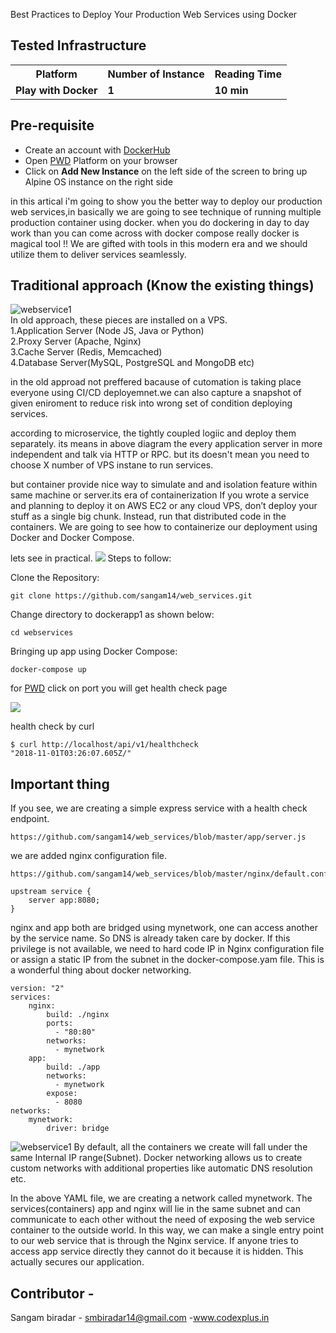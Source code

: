 
Best Practices to Deploy Your Production Web Services using Docker 

## Tested Infrastructure

<table class="tg">
  <tr>
    <th class="tg-yw4l"><b>Platform</b></th>
    <th class="tg-yw4l"><b>Number of Instance</b></th>
    <th class="tg-yw4l"><b>Reading Time</b></th>
    
  </tr>
  <tr>
    <td class="tg-yw4l"><b> Play with Docker</b></td>
    <td class="tg-yw4l"><b>1</b></td>
    <td class="tg-yw4l"><b>10 min</b></td>
    
  </tr>
  
</table>

## Pre-requisite

- Create an account with [DockerHub](https://hub.docker.com)
- Open [PWD](https://labs.play-with-docker.com/) Platform on your browser 
- Click on **Add New Instance** on the left side of the screen to bring up Alpine OS instance on the right side



in this artical i'm going to show you the better way to deploy our production web services,in basically we are going to see technique of running multiple production container using docker.
when you do dockering in day to day work than you can come across with docker compose really docker is magical tool !!
We are gifted with tools in this modern era and we should utilize them to deliver services seamlessly.

## Traditional approach (Know the existing things)

![webservice1](https://github.com/sangam14/web_services/blob/master/web-services2.png)
<br>
In old approach, these pieces are installed on a VPS.<br>
1.Application Server (Node JS, Java or Python)<br>
2.Proxy Server (Apache, Nginx)<br>
3.Cache Server (Redis, Memcached)<br>
4.Database Server(MySQL, PostgreSQL and MongoDB etc)<br>

in the old approad not preffered bacause of cutomation is taking place everyone using CI/CD deployemnet.we can also capture a snapshot of given eniroment to reduce risk into wrong set of condition deploying services.

according to microservice, the tightly coupled logiic and deploy them separately. its means in above diagram the every application server in more independent and talk via HTTP or RPC. but its doesn't mean you need to choose X number of VPS instane to run services.

but container provide nice way to simulate and and isolation feature within same machine or server.its era of containerization 
If you wrote a service and planning to deploy it on AWS EC2 or any cloud VPS, don’t deploy your stuff as a single big chunk. Instead, run that distributed code in the containers. We are going to see how to containerize our deployment using Docker and Docker Compose.

lets see in practical.
![](https://github.com/sangam14/web_services/blob/master/web-service3.png)
Steps to follow:


Clone the Repository:

```
git clone https://github.com/sangam14/web_services.git
```

Change directory to dockerapp1 as shown below:


```
cd webservices 
```

Bringing up app using Docker Compose:
 
```
docker-compose up 
```

for [PWD](https://labs.play-with-docker.com/) click on port you will get health check page 

![](https://github.com/sangam14/web_services/blob/master/web-service-4.png)


health check by curl 

```
$ curl http://localhost/api/v1/healthcheck
"2018-11-01T03:26:07.605Z/"
```
## Important thing

If you see, we are creating a simple express service with a health check endpoint.
```
https://github.com/sangam14/web_services/blob/master/app/server.js

```

we are added nginx configuration file.
```
https://github.com/sangam14/web_services/blob/master/nginx/default.conf
```

```
upstream service { 
    server app:8080;
}
```
nginx and app both are bridged using mynetwork, one can access another by the service name. So DNS is already taken care by docker. If this privilege is not available, we need to hard code IP in Nginx configuration file or assign a static IP from the subnet in the docker-compose.yam file. This is a wonderful thing about docker networking.

```
version: "2"
services:
    nginx:
        build: ./nginx
        ports:
          - "80:80"
        networks:
          - mynetwork
    app:
        build: ./app
        networks:
          - mynetwork
        expose: 
          - 8080
networks:
    mynetwork: 
        driver: bridge
```

![webservice1](https://github.com/sangam14/web_services/blob/master/web-services1.png)
By default, all the containers we create will fall under the same Internal IP range(Subnet). Docker networking allows us to create custom networks with additional properties like automatic DNS resolution etc.

In the above YAML file, we are creating a network called mynetwork. The services(containers) app and nginx will lie in the same subnet and can communicate to each other without the need of exposing the web service container to the outside world. In this way, we can make a single entry point to our web service that is through the Nginx service. If anyone tries to access app service directly they cannot do it because it is hidden. This actually secures our application.

## Contributor - 

Sangam biradar - smbiradar14@gmail.com -www.codexplus.in 
